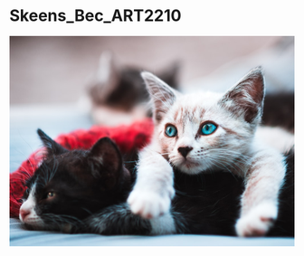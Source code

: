 # Skeens_Bec_ART2210

<div align=center>

![](https://github.com/becskeens/Skeens_Bec_ART2210/raw/master/cat%20photo.jpeg)

<div align=left>